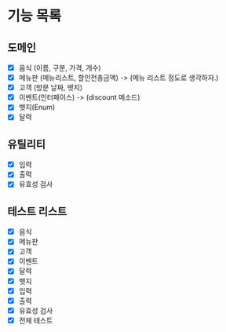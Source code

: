 # 기능 목록

## 도메인
- [x] 음식 (이름, 구분, 가격, 개수)
- [x] 메뉴판 (메뉴리스트, 할인전총금액) -> (메뉴 리스트 정도로 생각하자.)
- [x] 고객 (방문 날짜, 뱃지)
- [x] 이벤트(인터페이스) -> (discount 메소드)
- [x] 뱃지(Enum)
- [x] 달력

## 유틸리티
- [x] 입력
- [x] 출력
- [x] 유효성 검사

## 테스트 리스트
- [x] 음식
- [x] 메뉴판
- [x] 고객
- [x] 이벤트
- [x] 달력
- [x] 뱃지
- [x] 입력
- [x] 출력
- [x] 유효성 검사
- [x] 전체 테스트